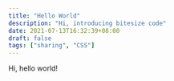 ```yaml
---
title: "Hello World"
description: "Hi, introducing bitesize code"
date: 2021-07-13T16:32:39+08:00
draft: false
tags: ["sharing", "CSS"]
---
```

Hi, hello world!